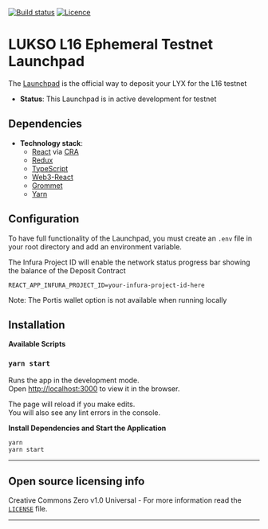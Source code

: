 [![Build status](https://img.shields.io/github/workflow/status/lukso-network/network-deposit-launchpad/ci)](https://github.com/lukso-network/network-deposit-launchpad/actions)
[![Licence](https://img.shields.io/github/license/lukso-network/network-deposit-launchpad.svg)](https://github.com/lukso-network/network-deposit-launchpad/blob/master/LICENSE)

# LUKSO L16 Ephemeral Testnet Launchpad

The [Launchpad](https://launchpad.l16.lukso.network/) is the official way to deposit your LYX for the L16 testnet

  - **Status**:  This Launchpad is in active development for testnet

## Dependencies

  - **Technology stack**: 
    - [React](https://reactjs.org/) via [CRA](https://reactjs.org/docs/create-a-new-react-app.html)
    - [Redux](https://redux.js.org/)
    - [TypeScript](https://www.typescriptlang.org/)
    - [Web3-React](https://github.com/NoahZinsmeister/web3-react)
    - [Grommet](https://v2.grommet.io/)
    - [Yarn](https://yarnpkg.com/)


## Configuration

To have full functionality of the Launchpad, you must create an `.env` file in your root directory and add an environment variable.


The Infura Project ID will enable the network status progress bar showing the balance of the Deposit Contract

```
REACT_APP_INFURA_PROJECT_ID=your-infura-project-id-here
```

Note: The Portis wallet option is not available when running locally

## Installation

**Available Scripts**
### `yarn start`

Runs the app in the development mode.<br />
Open [http://localhost:3000](http://localhost:3000) to view it in the browser.

The page will reload if you make edits.<br />
You will also see any lint errors in the console.

**Install Dependencies and Start the Application**
```
yarn
yarn start
```

----
## Open source licensing info
Creative Commons Zero v1.0 Universal - For more information read the [`LICENSE`](./LICENSE) file.

----
